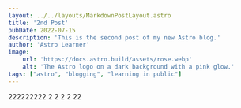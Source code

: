```yaml
---
layout: ../../layouts/MarkdownPostLayout.astro
title: '2nd Post'
pubDate: 2022-07-15
description: 'This is the second post of my new Astro blog.'
author: 'Astro Learner'
image:
    url: 'https://docs.astro.build/assets/rose.webp'
    alt: 'The Astro logo on a dark background with a pink glow.'
tags: ["astro", "blogging", "learning in public"]
---
```


222222222  2 2 2  2 22